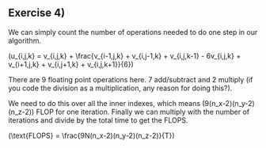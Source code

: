## Exercise 4)
We can simply count the number of operations needed to do one step in our algorithm.

\(u_{i,j,k} = v_{i,j,k} + \frac{v_{i-1,j,k} + v_{i,j-1,k} + v_{i,j,k-1} - 6v_{i,j,k} + v_{i+1,j,k} + v_{i,j+1,k} + v_{i,j,k+1}}{6}\)

There are 9 floating point operations here. 7 add/subtract and 2 multiply (if you code the division as a multiplication, any reason for doing this?).

We need to do this over all the inner indexes, which means \(9(n_x-2)(n_y-2)(n_z-2)\) FLOP for one iteration. Finally we can multiply with the number of iterations and divide by the total time to get the FLOPS.

\(\text{FLOPS} = \frac{9N(n_x-2)(n_y-2)(n_z-2)}{T}\)
